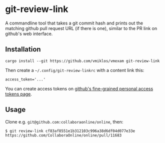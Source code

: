 # git-review-link

A commandline tool that takes a git commit hash and prints out the matching github pull request URL
(if there is one), similar to the PR link on github's web interface.

## Installation

```
cargo install --git https://github.com/vmiklos/vmexam git-review-link
```

Then create a `~/.config/git-review-linkrc` with a content link this:

```
access_token='...'
```

You can create access tokens on [github's fine-grained personal access tokens
page](https://github.com/settings/personal-access-tokens).

## Usage

Clone e.g. `git@github.com:collaboraonline/online`, then:

```
$ git review-link cf83af8551e1b312103c996a38d6df04d077e33e
https://github.com/CollaboraOnline/online/pull/11683
```
